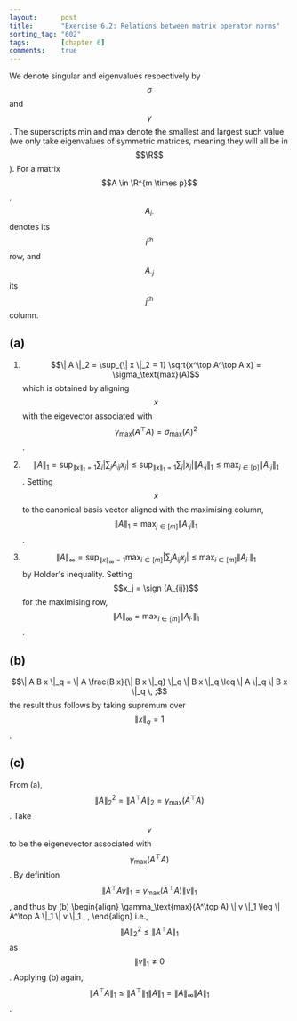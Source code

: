 ```yaml
---
layout:      post
title:       "Exercise 6.2: Relations between matrix operator norms"
sorting_tag: "602"
tags:        [chapter 6]
comments:    true
---
```


We denote singular and eigenvalues respectively by $$\sigma$$ and $$\gamma$$.
The superscripts min and max denote the smallest and largest such value (we only
take eigenvalues of symmetric matrices, meaning they will all be in $$\R$$). For
a matrix $$A \in \R^{m \times p}$$, $$A_{i \cdot}$$ denotes its $$i^\text{th}$$
row, and $$A_{\cdot j}$$ its $$j^\text{th}$$ column.

## (a)

1. $$\| A \|_2 = \sup_{\| x \|_2 = 1} \sqrt{x^\top A^\top A x} = \sigma_\text{max}(A)$$
which is obtained by aligning $$x$$ with the eigevector associated with
$$\gamma_\text{max} (A^\top A) = \sigma_\text{max}(A)^2$$.

2. $$\| A \|_1 = \sup_{\| x \|_1 = 1} \sum_{i} \bigl| \sum_j A_{ij} x_j \bigr| \leq \sup_{\| x \|_1 = 1} \sum_j |x_j| \| A_{\cdot j} \|_1 \leq \max_{j \in [p]} \| A_{\cdot j} \|_1$$.
Setting $$x$$ to the canonical basis vector aligned with the maximising column,
$$\| A \|_1 = \max_{j \in [m]} \| A_{\cdot j} \|_1$$.

3. $$\| A \|_\infty = \sup_{\| x \|_\infty = 1} \max_{i \in [m]} \bigl|\sum_j A_{ij} x_j \bigr| \leq \max_{i \in [m]} \| A_{i \cdot} \|_1$$
by Holder's inequality. Setting $$x_j = \sign (A_{ij})$$ for the maximising row,
$$\| A \|_\infty = \max_{i \in [m]} \| A_{i \cdot} \|_1$$.


## (b)

$$\| A B x \|_q = \| A \frac{B x}{\| B x \|_q} \|_q \| B x \|_q \leq \| A \|_q \| B x \|_q \, ;$$
the result thus follows by taking supremum over $$\|x\|_q = 1$$.


## (c)

From (a), $$\| A \|_2^2 = \| A^\top A \|_2 = \gamma_\text{max}(A^\top A)$$.
Take $$v$$ to be the eigenevector associated with
$$\gamma_\text{max}(A^\top A)$$. By definition
$$\| A^\top A v \|_1 = \gamma_\text{max}(A^\top A) \| v \|_1$$, and thus by (b)
\begin{align}
  \gamma\_\text{max}(A^\top A) \\| v \\|\_1
  \leq
  \\| A^\top A \\|\_1 \\| v \\|\_1
  \, ,
\end{align}
i.e., $$\| A \|_2^2 \leq \|A^\top A\|_1$$ as $$\| v \|_1 \neq 0$$. Applying (b)
again, $$\| A^\top A \|_1 \leq \|A^\top\|_1 \| A \|_1 = \|A\|_\infty \|A\|_1$$.
